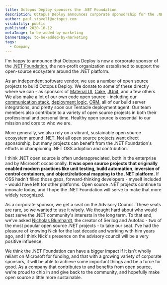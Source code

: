 ```yaml
---
title: Octopus Deploy sponsors the .NET Foundation
description: Octopus Deploy announces corporate sponsorship for the .NET Foundation
author: paul.stovell@octopus.com
visibility: public
published: 2020-10-12
metaImage: to-be-added-by-marketing
bannerImage: to-be-added-by-marketing
tags:
  - Company
---
```


I'm happy to announce that Octopus Deploy is now a corporate sponsor of the [.NET Foundation](https://dotnetfoundation.org/), the non-profit organization established to support the open-source ecosystem around the .NET platform. 

As an independent software vendor, we use a number of open source projects to build Octopus Deploy. We donate to some of these directly where we can - as sponsors of [Material UI](https://material-ui.com/), [Cake](https://cakebuild.net/blog/2020/10/octopus-deploy), [JUnit](https://junit.org/), and a few others. We also make a lot of our own code open source - including our [communication stack](https://github.com/OctopusDeploy/Halibut), [deployment logic](https://github.com/OctopusDeploy/Calamari), [ORM](https://github.com/OctopusDeploy/Nevermore), all of our build server integrations, and pretty soon our Tentacle deployment agent. Our team members also contribute to a variety of open source projects in both their professional and personal time. Healthy open source is essential to our mission and core to who we are. 

More generally, we also rely on a vibrant, sustainable open source ecosystem around .NET. Not all open source projects want direct sponsorship, but many projects can benefit from the .NET Foundation's efforts in championing .NET OSS adoption and contribution. 

I think .NET open source is often underappreciated, both in the enterprise and by Microsoft occasionally. **It was open source projects that originally enabled modern practices like unit testing, build automation, inversion of control containers, and object/relational mapping to the .NET platform.** If OSS hadn't filled those gaps, forward-thinking developers - myself included - would have left for other platforms. Open source .NET projects continue to innovate today, and I hope the .NET Foundation will serve to make that more widely recognized. 

As a corporate sponsor, we get a seat on the Advisory Council. These seats are rare, so we wanted to use it wisely. We thought hard about who would best serve the .NET community's interests in the long term. To that end, we've asked [Nicholas Blumhardt](https://nblumhardt.com/), the creator of Serilog and Autofac - two of the most popular open source .NET projects - to take our seat.  I've had the pleasure of knowing Nick for the last decade and working with him years ago, and I think Nick's presence on the advisory council will be a very positive influence. 

We think the .NET Foundation can have a bigger impact if it isn't wholly reliant on Microsoft for funding, and that with a growing variety of corporate sponsors, it will be able to achieve some important things and be a force for good. As a company that contributes to and benefits from open source, we're proud to chip in and give back to the community, and hopefully make open source a little more sustainable. 
